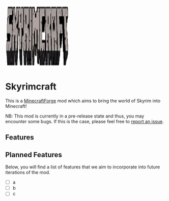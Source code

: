 <img src="src/main/resources/skyrimcraftlogo.png" alt="Skyrimcraft Logo" width="200" height="200" />

# Skyrimcraft

This is a [MinecraftForge](https://minecraftforge.net) mod which aims to bring the
world of Skyrim into Minecraft!

NB: This mod is currently in a pre-release state and thus, you may encounter some bugs.
If this is the case, please feel free to [report an issue](https://github.com/ryankshah/skyrimcraft/issues).

## Features

## Planned Features
Below, you will find a list of features that we aim to incorporate into future iterations
of the mod.
- [ ] a
- [ ] b
- [ ] c